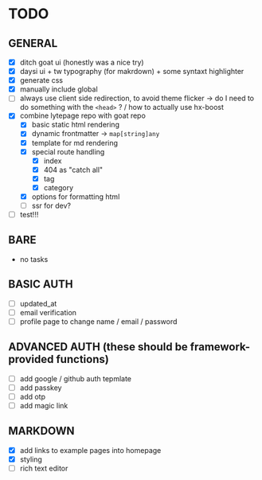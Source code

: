 # TODO

## GENERAL

- [x] ditch goat ui (honestly was a nice try)
- [x] daysi ui + tw typography (for makrdown) + some syntaxt highlighter
- [x] generate css
- [x] manually include global
- [ ] always use client side redirection, to avoid theme flicker -> do I need to do something with the `<head>` ? / how to actually use hx-boost
- [x] combine lytepage repo with goat repo
    - [x] basic static html rendering
    - [x] dynamic frontmatter -> `map[string]any`
    - [x] template for md rendering
    - [x] special route handling
        - [x] index
        - [x] 404 as "catch all"
        - [x] tag
        - [x] category
    - [x] options for formatting html
    - [ ] ssr for dev?
- [ ] test!!!

## BARE

- no tasks

## BASIC AUTH

- [ ] updated_at
- [ ] email verification
- [ ] profile page to change name / email / password

## ADVANCED AUTH (these should be framework-provided functions)

- [ ] add google / github auth tepmlate
- [ ] add passkey
- [ ] add otp
- [ ] add magic link

## MARKDOWN

- [x] add links to example pages into homepage
- [x] styling
- [ ] rich text editor
